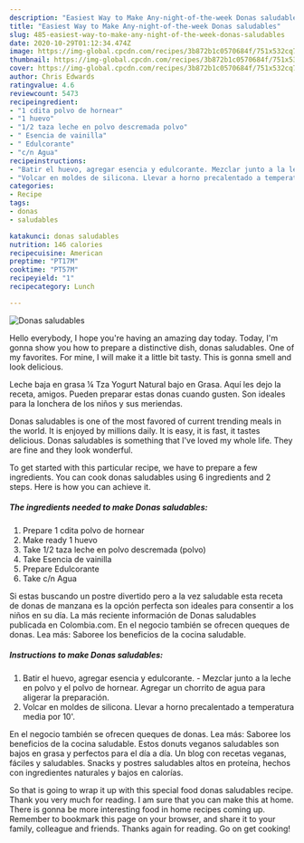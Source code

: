 ```yaml
---
description: "Easiest Way to Make Any-night-of-the-week Donas saludables"
title: "Easiest Way to Make Any-night-of-the-week Donas saludables"
slug: 485-easiest-way-to-make-any-night-of-the-week-donas-saludables
date: 2020-10-29T01:12:34.474Z
image: https://img-global.cpcdn.com/recipes/3b872b1c0570684f/751x532cq70/donas-saludables-foto-principal.jpg
thumbnail: https://img-global.cpcdn.com/recipes/3b872b1c0570684f/751x532cq70/donas-saludables-foto-principal.jpg
cover: https://img-global.cpcdn.com/recipes/3b872b1c0570684f/751x532cq70/donas-saludables-foto-principal.jpg
author: Chris Edwards
ratingvalue: 4.6
reviewcount: 5473
recipeingredient:
- "1 cdita polvo de hornear"
- "1 huevo"
- "1/2 taza leche en polvo descremada polvo"
- " Esencia de vainilla"
- " Edulcorante"
- "c/n Agua"
recipeinstructions:
- "Batir el huevo, agregar esencia y edulcorante. Mezclar junto a la leche en polvo y el polvo de hornear. Agregar un chorrito de agua para aligerar la preparación."
- "Volcar en moldes de silicona. Llevar a horno precalentado a temperatura media por 10&#39;."
categories:
- Recipe
tags:
- donas
- saludables

katakunci: donas saludables 
nutrition: 146 calories
recipecuisine: American
preptime: "PT17M"
cooktime: "PT57M"
recipeyield: "1"
recipecategory: Lunch

---
```



![Donas saludables](https://img-global.cpcdn.com/recipes/3b872b1c0570684f/751x532cq70/donas-saludables-foto-principal.jpg)

Hello everybody, I hope you're having an amazing day today. Today, I'm gonna show you how to prepare a distinctive dish, donas saludables. One of my favorites. For mine, I will make it a little bit tasty. This is gonna smell and look delicious.

Leche baja en grasa ¼ Tza Yogurt Natural bajo en Grasa. Aquí les dejo la receta, amigos. Pueden preparar estas donas cuando gusten. Son ideales para la lonchera de los niños y sus meriendas.

Donas saludables is one of the most favored of current trending meals in the world. It is enjoyed by millions daily. It is easy, it is fast, it tastes delicious. Donas saludables is something that I've loved my whole life. They are fine and they look wonderful.


To get started with this particular recipe, we have to prepare a few ingredients. You can cook donas saludables using 6 ingredients and 2 steps. Here is how you can achieve it.

<!--inarticleads1-->

##### The ingredients needed to make Donas saludables:

1. Prepare 1 cdita polvo de hornear
1. Make ready 1 huevo
1. Take 1/2 taza leche en polvo descremada (polvo)
1. Take  Esencia de vainilla
1. Prepare  Edulcorante
1. Take c/n Agua


Si estas buscando un postre divertido pero a la vez saludable esta receta de donas de manzana es la opción perfecta son ideales para consentir a los niños en su día. La más reciente información de Donas saludables publicada en Colombia.com. En el negocio también se ofrecen queques de donas. Lea más: Saboree los beneficios de la cocina saludable. 

<!--inarticleads2-->

##### Instructions to make Donas saludables:

1. Batir el huevo, agregar esencia y edulcorante. - Mezclar junto a la leche en polvo y el polvo de hornear. Agregar un chorrito de agua para aligerar la preparación.
1. Volcar en moldes de silicona. Llevar a horno precalentado a temperatura media por 10&#39;.


En el negocio también se ofrecen queques de donas. Lea más: Saboree los beneficios de la cocina saludable. Estos donuts veganos saludables son bajos en grasa y perfectos para el día a día. Un blog con recetas veganas, fáciles y saludables. Snacks y postres saludables altos en proteína, hechos con ingredientes naturales y bajos en calorías. 

So that is going to wrap it up with this special food donas saludables recipe. Thank you very much for reading. I am sure that you can make this at home. There is gonna be more interesting food in home recipes coming up. Remember to bookmark this page on your browser, and share it to your family, colleague and friends. Thanks again for reading. Go on get cooking!

